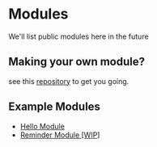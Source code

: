 # Modules
We'll list public modules here in the future

## Making your own module?
see this [repository](https://github.com/TheWolfNL/ModularSlackBot-example-module-hello) to get you going.

## Example Modules
* [Hello Module](https://github.com/TheWolfNL/ModularSlackBot-example-module-hello)
* [Reminder Module [WIP]](https://github.com/TheWolfNL/ModularSlackBot-example-module-reminder)